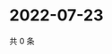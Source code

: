 # 2022-07-23

共 0 条

<!-- BEGIN WEIBO -->
<!-- 最后更新时间 Sat Jul 23 2022 14:20:05 GMT+0800 (China Standard Time) -->

<!-- END WEIBO -->
